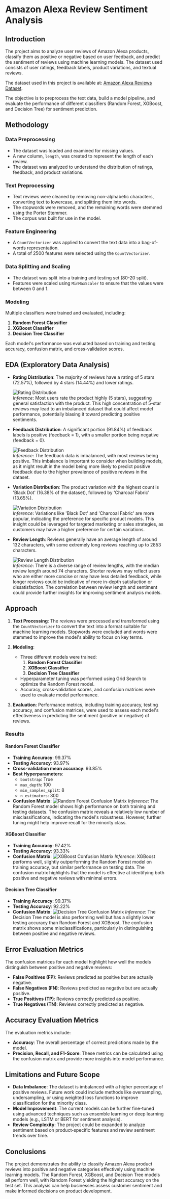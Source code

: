 # **Amazon Alexa Review Sentiment Analysis**

## **Introduction**

The project aims to analyze user reviews of Amazon Alexa products, classify them as positive or negative based on user feedback, and predict the sentiment of reviews using machine learning models. The dataset used consists of user ratings, feedback labels, product variations, and textual reviews.

The dataset used in this project is available at: [Amazon Alexa Reviews Dataset](https://www.kaggle.com/datasets/sid321axn/amazon-alexa-reviews).

The objective is to preprocess the text data, build a model pipeline, and evaluate the performance of different classifiers (Random Forest, XGBoost, and Decision Tree) for sentiment prediction.

## **Methodology**

### **Data Preprocessing**
- The dataset was loaded and examined for missing values.
- A new column, `length`, was created to represent the length of each review.
- The dataset was analyzed to understand the distribution of ratings, feedback, and product variations.

### **Text Preprocessing**
- Text reviews were cleaned by removing non-alphabetic characters, converting text to lowercase, and splitting them into words.
- The stopwords were removed, and the remaining words were stemmed using the Porter Stemmer.
- The corpus was built for use in the model.

### **Feature Engineering**
- A `CountVectorizer` was applied to convert the text data into a bag-of-words representation.
- A total of 2500 features were selected using the `CountVectorizer`.

### **Data Splitting and Scaling**
- The dataset was split into a training and testing set (80-20 split).
- Features were scaled using `MinMaxScaler` to ensure that the values were between 0 and 1.

### **Modeling**
Multiple classifiers were trained and evaluated, including:
1. **Random Forest Classifier**
2. **XGBoost Classifier**
3. **Decision Tree Classifier**

Each model's performance was evaluated based on training and testing accuracy, confusion matrix, and cross-validation scores.

## **EDA (Exploratory Data Analysis)**

- **Rating Distribution**: The majority of reviews have a rating of 5 stars (72.57%), followed by 4 stars (14.44%) and lower ratings.
  
  ![Rating Distribution](https://github.com/1Aditya7/SentimentAnalysis/blob/main/amazonPlots/reviewDistribution.png)<br>
  *Inference*: Most users rate the product highly (5 stars), suggesting general satisfaction with the product. This high concentration of 5-star reviews may lead to an imbalanced dataset that could affect model performance, potentially biasing it toward predicting positive sentiments.

- **Feedback Distribution**: A significant portion (91.84%) of feedback labels is positive (feedback = 1), with a smaller portion being negative (feedback = 0).
  
  ![Feedback Distribution](https://github.com/1Aditya7/SentimentAnalysis/blob/main/amazonPlots/feedbackDistribution.png)<br>
  *Inference*: The feedback data is imbalanced, with most reviews being positive. This imbalance is important to consider when building models, as it might result in the model being more likely to predict positive feedback due to the higher prevalence of positive reviews in the dataset.

- **Variation Distribution**: The product variation with the highest count is 'Black Dot' (16.38% of the dataset), followed by 'Charcoal Fabric' (13.65%).
  
  ![Variation Distribution](https://github.com/1Aditya7/SentimentAnalysis/blob/main/amazonPlots/variationDistribution.png)<br>
  *Inference*: Variations like 'Black Dot' and 'Charcoal Fabric' are more popular, indicating the preference for specific product models. This insight could be leveraged for targeted marketing or sales strategies, as customers may have a higher preference for certain variations.

- **Review Length**: Reviews generally have an average length of around 132 characters, with some extremely long reviews reaching up to 2853 characters.
  
  ![Review Length Distribution](https://github.com/1Aditya7/SentimentAnalysis/blob/main/amazonPlots/reviewlenDistribution.png)<br>
  *Inference*: There is a diverse range of review lengths, with the median review length around 74 characters. Shorter reviews may reflect users who are either more concise or may have less detailed feedback, while longer reviews could be indicative of more in-depth satisfaction or dissatisfaction. The correlation between review length and sentiment could provide further insights for improving sentiment analysis models.

## **Approach**

1. **Text Processing**: The reviews were processed and transformed using the `CountVectorizer` to convert the text into a format suitable for machine learning models. Stopwords were excluded and words were stemmed to improve the model's ability to focus on key terms.
   
2. **Modeling**: 
   - Three different models were trained:
     1. **Random Forest Classifier**
     2. **XGBoost Classifier**
     3. **Decision Tree Classifier**
   - Hyperparameter tuning was performed using Grid Search to optimize the Random Forest model.
   - Accuracy, cross-validation scores, and confusion matrices were used to evaluate model performance.

3. **Evaluation**: Performance metrics, including training accuracy, testing accuracy, and confusion matrices, were used to assess each model's effectiveness in predicting the sentiment (positive or negative) of reviews.

### **Results**

#### **Random Forest Classifier**
- **Training Accuracy**: 99.37%
- **Testing Accuracy**: 93.97%
- **Cross-validation mean accuracy**: 93.85%
- **Best Hyperparameters**: 
  - `bootstrap`: True
  - `max_depth`: 100
  - `min_samples_split`: 8
  - `n_estimators`: 300
- **Confusion Matrix**: 
  ![Random Forest Confusion Matrix](path/to/rf_confusion_matrix.png)
  *Inference*: The Random Forest model shows high performance on both training and testing datasets. The confusion matrix reveals a relatively low number of misclassifications, indicating the model's robustness. However, further tuning might help improve recall for the minority class.

#### **XGBoost Classifier**
- **Training Accuracy**: 97.42%
- **Testing Accuracy**: 93.33%
- **Confusion Matrix**:
  ![XGBoost Confusion Matrix](path/to/xgb_confusion_matrix.png)
  *Inference*: XGBoost performs well, slightly outperforming the Random Forest model on training accuracy, but similar performance on testing data. The confusion matrix highlights that the model is effective at identifying both positive and negative reviews with minimal errors.

#### **Decision Tree Classifier**
- **Training Accuracy**: 99.37%
- **Testing Accuracy**: 92.22%
- **Confusion Matrix**:
  ![Decision Tree Confusion Matrix](path/to/dt_confusion_matrix.png)
  *Inference*: The Decision Tree model is also performing well but has a slightly lower testing accuracy than Random Forest and XGBoost. The confusion matrix shows some misclassifications, particularly in distinguishing between positive and negative reviews.

## **Error Evaluation Metrics**

The confusion matrices for each model highlight how well the models distinguish between positive and negative reviews:

- **False Positives (FP)**: Reviews predicted as positive but are actually negative.
- **False Negatives (FN)**: Reviews predicted as negative but are actually positive.
- **True Positives (TP)**: Reviews correctly predicted as positive.
- **True Negatives (TN)**: Reviews correctly predicted as negative.

## **Accuracy Evaluation Metrics**

The evaluation metrics include:
- **Accuracy**: The overall percentage of correct predictions made by the model.
- **Precision, Recall, and F1-Score**: These metrics can be calculated using the confusion matrix and provide more insights into model performance.

## **Limitations and Future Scope**

- **Data Imbalance**: The dataset is imbalanced with a higher percentage of positive reviews. Future work could include methods like oversampling, undersampling, or using weighted loss functions to improve classification for the minority class.
- **Model Improvement**: The current models can be further fine-tuned using advanced techniques such as ensemble learning or deep learning models (e.g., LSTM or BERT for sentiment analysis).
- **Review Complexity**: The project could be expanded to analyze sentiment based on product-specific features and review sentiment trends over time.

## **Conclusions**

The project demonstrates the ability to classify Amazon Alexa product reviews into positive and negative categories effectively using machine learning models. The Random Forest, XGBoost, and Decision Tree models all perform well, with Random Forest yielding the highest accuracy on the test set. This analysis can help businesses assess customer sentiment and make informed decisions on product development.
